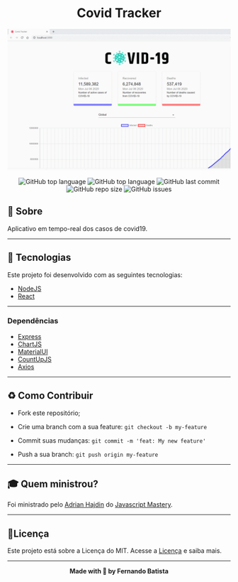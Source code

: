 <h1 align="center">Covid Tracker</h1>
<p align="center">
<img src="./.github/CovidTracker.gif"/>
</p>


<div align="center">

![GitHub top language](https://img.shields.io/github/languages/count/Nandosbx/Covid-Tracker?color=00ff00&&style=for-the-badge&logo=appveyor) 
![GitHub top language](https://img.shields.io/github/languages/top/Nandosbx/Covid-Tracker?color=00ff00&&style=for-the-badge&logo=appveyor) ![GitHub last commit](https://img.shields.io/github/last-commit/Nandosbx/Covid-Tracker?color=00ff00&&style=for-the-badge&logo=appveyor) ![GitHub repo size](https://img.shields.io/github/repo-size/Nandosbx/Covid-Tracker?color=00ff00&&style=for-the-badge&logo=appveyor) ![GitHub issues](https://img.shields.io/github/issues/Nandosbx/Covid-Tracker?color=00ff00&&style=for-the-badge&logo=appveyor)

</div>
  

<h2>📖 Sobre</h2>

 Aplicativo em tempo-real dos casos de covid19.

------------

<h2>🚀 Tecnologias</h2>

Este projeto foi desenvolvido com as seguintes tecnologias:
- [NodeJS](https://nodejs.org/en/)
- [React](https://reactjs.org/)


------------

<h3>Dependências</h3>

- [Express](https://expressjs.com/)
- [ChartJS](https://www.chartjs.org/)
- [MaterialUI](https://material-ui.com/pt/)
- [CountUpJS](https://inorganik.github.io/countUp.js/)
- [Axios](https://www.npmjs.com/package/axios/)

  

------------


<h2>♻️ Como Contribuir</h2>

- Fork este repositório;

- Crie uma branch com a sua feature: `git checkout -b my-feature`

- Commit suas mudanças: `git commit -m 'feat: My new feature'`

- Push a sua branch: `git push origin my-feature`

------------

<h2>🎓 Quem ministrou?</h2>
Foi ministrado pelo <a href="https://github.com/adrianhajdin">Adrian Hajdin</a> do <a href="https://www.buymeacoffee.com/JSMastery">Javascript Mastery</a>.

------------


<h2>📃Licença</h2>

Este projeto está sobre a Licença do MIT. Acesse a <a href="https://github.com/Nandosbx/Covid-Tracker/blob/master/LICENSE.md">Licença</a> e saiba mais.

------------


<footer align="center">
 <strong align="center">Made with 💜 by Fernando Batista</strong>
</footer>